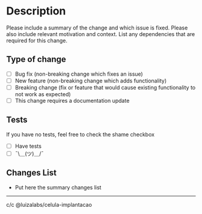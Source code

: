 # Description

Please include a summary of the change and which issue is fixed. Please also include relevant motivation and context. List any dependencies that are required for this change.

## Type of change

- [ ] Bug fix (non-breaking change which fixes an issue)
- [ ] New feature (non-breaking change which adds functionality)
- [ ] Breaking change (fix or feature that would cause existing functionality to not work as expected)
- [ ] This change requires a documentation update

## Tests

If you have no tests, feel free to check the shame checkbox

- [ ] Have tests
- [ ] ¯\＿(ツ)＿/¯

## Changes List

- Put here the summary changes list

---

c/c @luizalabs/celula\-implantacao